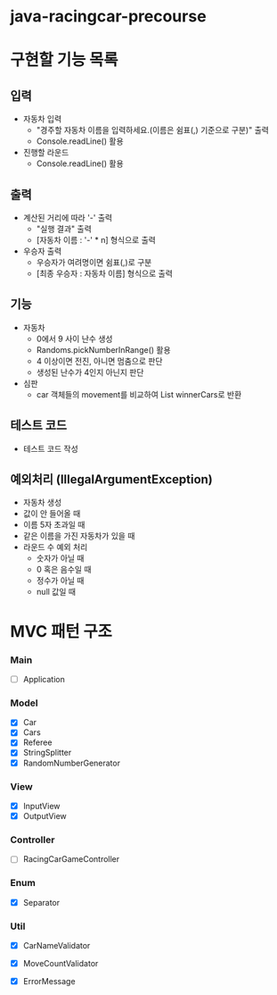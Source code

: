 # java-racingcar-precourse

# 구현할 기능 목록
## 입력
-  자동차 입력
    -  "경주할 자동차 이름을 입력하세요.(이름은 쉼표(,) 기준으로 구분)" 출력
    -  Console.readLine() 활용
-  진행할 라운드
    -  Console.readLine() 활용

## 출력
-  계산된 거리에 따라 '-' 출력
    -  "실행 결과" 출력
    -  [자동차 이름 : '-' * n] 형식으로 출력
-  우승자 출력
    -  우승자가 여려명이면 쉼표(,)로 구분
    -  [최종 우승자 : 자동차 이름] 형식으로 출력

## 기능
-  자동차 
    -  0에서 9 사이 난수 생성
    -  Randoms.pickNumberInRange() 활용
    -  4 이상이면 전진, 아니면 멈춤으로 판단
    -  생성된 난수가 4인지 아닌지 판단
-  심판 
    -  car 객체들의 movement를 비교하여 List<Car> winnerCars로 반환
## 테스트 코드
-  테스트 코드 작성

## 예외처리 (IllegalArgumentException)
-  자동차 생성
  -  값이 안 들어올 때
  -  이름 5자 초과일 때
  -  같은 이름을 가진 자동차가 있을 때
-  라운드 수 예외 처리
    -  숫자가 아닐 때
    -  0 혹은 음수일 때
    -  정수가 아닐 때
    -  null 값일 때

# MVC 패턴 구조

### Main
- [ ] Application
### Model
- [x] Car
- [x] Cars
- [x] Referee
- [x] StringSplitter
- [x] RandomNumberGenerator
### View
- [x] InputView
- [x] OutputView
### Controller
- [ ] RacingCarGameController
### Enum
- [x] Separator
### Util
- [x] CarNameValidator
- [x] MoveCountValidator
- [x] ErrorMessage

